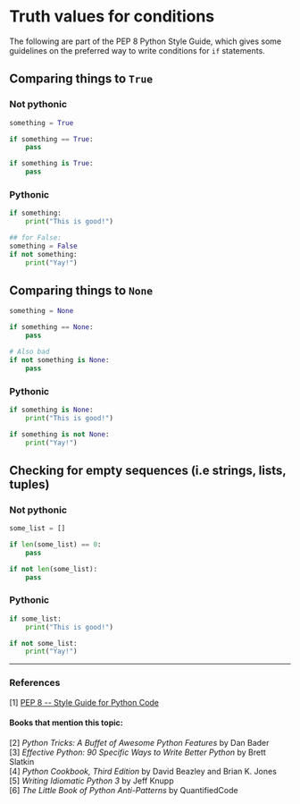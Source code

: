 # Truth values for conditions
The following are part of the PEP 8 Python Style Guide, which gives some guidelines on the preferred way to write conditions for `if` statements.

## Comparing things to `True`
### Not pythonic
```py
something = True

if something == True:
    pass

if something is True:
    pass
```
### Pythonic
```py
if something:
    print("This is good!")

## for False:
something = False
if not something:
    print("Yay!")
```

## Comparing things to `None`
```py
something = None

if something == None:
    pass

# Also bad
if not something is None:
    pass

```
### Pythonic
```py
if something is None:
    print("This is good!")

if something is not None:
    print("Yay!")
```

## Checking for empty sequences (i.e strings, lists, tuples)
### Not pythonic
```py
some_list = []

if len(some_list) == 0:
    pass

if not len(some_list):
    pass

```

### Pythonic
```py
if some_list:
    print("This is good!")

if not some_list:
    print("Yay!")
```

--- 

### References
[1] [PEP 8 -- Style Guide for Python Code](https://www.python.org/dev/peps/pep-0008/)

#### Books that mention this topic:
[2] *Python Tricks: A Buffet of Awesome Python Features* by Dan Bader  
[3] *Effective Python: 90 Specific Ways to Write Better Python* by Brett Slatkin  
[4] *Python Cookbook, Third Edition* by David Beazley and Brian K. Jones  
[5] *Writing Idiomatic Python 3* by Jeff Knupp  
[6] *The Little Book of Python Anti-Patterns* by QuantifiedCode  